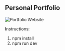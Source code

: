 ## Personal Portfolio

![Portfolio Website](https://photos.google.com/search/_tra_/photo/AF1QipNHM_4lOIaiT63pYSD8vbphwp89TGRRu-mvyaUZ](https://postimg.cc/K3xfrvLr))

Instructions:
1. npm install
2. npm run dev
